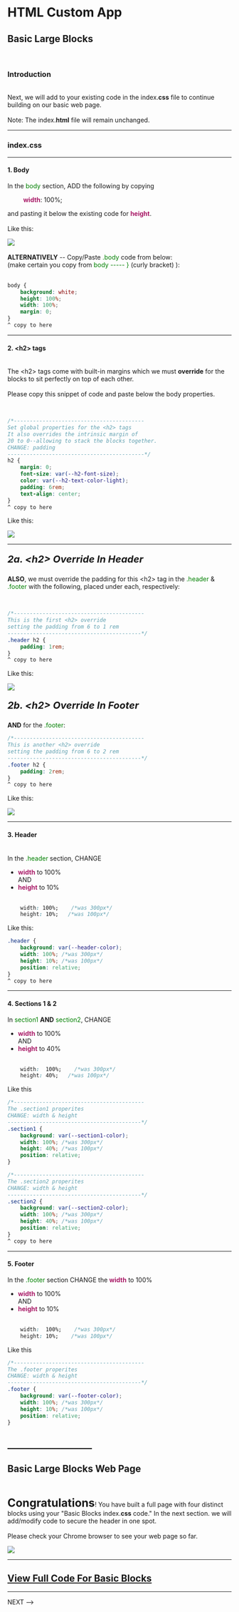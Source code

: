 #  HTML Custom App <!-- {docsify-ignore} -->

<!-- -------------------------------------------------------------- -->

## Basic Large Blocks  <!-- {docsify-ignore} -->

<br>


### Introduction
<br>
Next, we will add to your existing code in the index.<b>css</b> file to continue building on our basic web page.
<br><br>
Note: The index.<b>html</b> file will remain unchanged.

___

### index.css
___

#### 1. Body

In the <font color='green'>body</font> section, ADD the following by copying<br>

&nbsp;&nbsp;&nbsp;&nbsp;&nbsp;&nbsp;&nbsp;&nbsp;
<b><font color=#A81966>width</font></b>: 100%; 

and pasting it below the existing code for <b><font color=#A81966>height</font></b>.
<br><br>
Like this:

<img class="shadow-border" src="FRApps/assets/images/md-images/BasicLargeBlocksImage1.jpg">
<br><br> 
<b>ALTERNATIVELY</b> -- Copy/Paste <font color='green'>.body</font> code from below: 
<br>
(make certain you copy from <font color='green'>body ----- }</font> (curly bracket) ):
<br><br>

```css
body {
    background: white;
    height: 100%;
    width: 100%;  
    margin: 0;
}
^ copy to here

```
___


#### 2. &#60;h2&#62; tags
<br>
The &#60;h2&#62; tags come with built-in margins which we must <b>override</b> for the blocks to sit perfectly on top of each other.  
<br><br>
Please copy this snippet of code and paste below the body properties.
<br><br>

```css

/*-----------------------------------------
Set global properties for the <h2> tags
It also overrides the intrinsic margin of
20 to 0--allowing to stack the blocks together.
CHANGE: padding
-------------------------------------------*/
h2 {
    margin: 0;
    font-size: var(--h2-font-size);
    color: var(--h2-text-color-light);
    padding: 6rem;
    text-align: center;
}
^ copy to here

```

Like this:

<img class="shadow-border" src="FRApps/assets/images/md-images/BasicLargeBlocksImage2.jpg">

___

##### <span style='font-size: 22px;'>2a. &#60;h2&#62; Override In Header</span>

<b>ALSO</b>, we must override the padding for this &#60;h2&#62; tag in the <font color='green'>.header</font> & <font color='green'>.footer</font> with the following, placed under each, respectively:

<br>

```css
/*-----------------------------------------
This is the first <h2> override
setting the padding from 6 to 1 rem
------------------------------------------*/
.header h2 {
    padding: 1rem;
}
^ copy to here

```

Like this:

<img class="shadow-border" src="FRApps/assets/images/md-images/BasicLargeBlocksImage3.jpg">

##### <span style='font-size: 22px;'>2b. &#60;h2&#62; Override In Footer</span> 

<b>AND</b> for the <font color='green'>.footer</font>:
<br>

```css
/*-----------------------------------------
This is another <h2> override
setting the padding from 6 to 2 rem
------------------------------------------*/
.footer h2 {
    padding: 2rem;
}
^ copy to here

```

Like this:

<img class="shadow-border" src="FRApps/assets/images/md-images/BasicLargeBlocksImage4.jpg">

___


#### 3. Header
<br>
In the <font color='green'>.header</font> section, CHANGE

 - <b><font color=#A81966>width</font></b> to 100% <br> AND 
 - <b><font color=#A81966>height</font></b> to 10%
<br><br>

```css
    width: 100%;    /*was 300px*/
    height: 10%;   /*was 100px*/
```
Like this:
```css
.header {
    background: var(--header-color);
    width: 100%; /*was 300px*/
    height: 10%; /*was 100px*/
    position: relative;
}
^ copy to here

```
___

#### 4. Sections 1 & 2

In <font color='green'>section1</font> <b>AND</b> <font color='green'>section2</font>, CHANGE
- <b><font color=#A81966>width</font></b> to 100% <br>AND 
- <b><font color=#A81966>height</font></b> to 40%
<br><br>

```css
    width:  100%;    /*was 300px*/
    height: 40%;   /*was 100px*/
```

Like this

```css
/*-----------------------------------------
The .section1 properites
CHANGE: width & height
------------------------------------------*/
.section1 {
    background: var(--section1-color);
    width: 100%; /*was 300px*/
    height: 40%; /*was 100px*/
    position: relative;
}

/*-----------------------------------------
The .section2 properites
CHANGE: width & height
------------------------------------------*/
.section2 {
    background: var(--section2-color);
    width: 100%; /*was 300px*/
    height: 40%; /*was 100px*/
    position: relative;
}
^ copy to here

```
___


#### 5. Footer

In the <font color='green'>.footer</font> section CHANGE the <b><font color=#A81966>width</font></b> to 100% 
- <b><font color=#A81966>width</font></b> to 100% <br>AND 
- <b><font color=#A81966>height</font></b> to 10%
<br><br>

```css
    width:  100%;    /*was 300px*/
    height: 10%;    /*was 100px*/
```

Like this

```css
/*-----------------------------------------
The .footer properites
CHANGE: width & height
------------------------------------------*/
.footer {
    background: var(--footer-color);
    width: 100%; /*was 300px*/
    height: 10%; /*was 100px*/
    position: relative;
}
```

## ___________________


## Basic Large Blocks Web Page       <!-- .(20615.01.1 RAM This seems a little out of place --> 
<br>

<span style="font-size: 25px"><b>Congratulations</b></span>! You have built a full page with four distinct blocks using your "Basic Blocks index.<b>css</b> code." In the next section. we will add/modify code to secure the header in one spot.   
<br>
Please check your Chrome browser to see your web page so far.

<img class="shadow-border" src="FRApps/assets/images/md-images/BasicLargeBlocksImage5.jpg">

___

<!--## 6. View Full Code  <!-- {docsify-ignore} -->

##  [View Full Code For Basic Blocks](/FRApps/code/fr020102_basic-large-blocks-code.md "Full Code")

___

NEXT -->
<br><br><br><br><br><br><br><br><br><br><br><br><br><br><br><br><br><br><br><br><br><br><br><br>